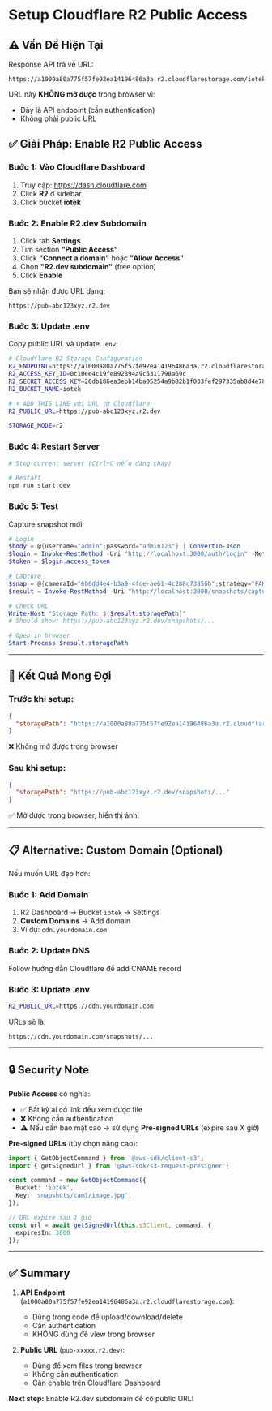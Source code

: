 # Setup Cloudflare R2 Public Access

## ⚠️ Vấn Đề Hiện Tại

Response API trả về URL:
```
https://a1000a80a775f57fe92ea14196486a3a.r2.cloudflarestorage.com/iotek/snapshots/...
```

URL này **KHÔNG mở được** trong browser vì:
- Đây là API endpoint (cần authentication)
- Không phải public URL

## ✅ Giải Pháp: Enable R2 Public Access

### Bước 1: Vào Cloudflare Dashboard

1. Truy cập: https://dash.cloudflare.com
2. Click **R2** ở sidebar
3. Click bucket **iotek**

### Bước 2: Enable R2.dev Subdomain

1. Click tab **Settings**
2. Tìm section **"Public Access"**
3. Click **"Connect a domain"** hoặc **"Allow Access"**
4. Chọn **"R2.dev subdomain"** (free option)
5. Click **Enable**

Bạn sẽ nhận được URL dạng:
```
https://pub-abc123xyz.r2.dev
```

### Bước 3: Update .env

Copy public URL và update `.env`:

```bash
# Cloudflare R2 Storage Configuration
R2_ENDPOINT=https://a1000a80a775f57fe92ea14196486a3a.r2.cloudflarestorage.com
R2_ACCESS_KEY_ID=0c10ee4c19fe892894a9c5311798a69c
R2_SECRET_ACCESS_KEY=20db186ea3ebb14ba05254a9b82b1f033fef297335ab8d4e7874e90634ca36bb
R2_BUCKET_NAME=iotek

# ⬇️ ADD THIS LINE với URL từ Cloudflare
R2_PUBLIC_URL=https://pub-abc123xyz.r2.dev

STORAGE_MODE=r2
```

### Bước 4: Restart Server

```powershell
# Stop current server (Ctrl+C nếu đang chạy)

# Restart
npm run start:dev
```

### Bước 5: Test

Capture snapshot mới:
```powershell
# Login
$body = @{username="admin";password="admin123"} | ConvertTo-Json
$login = Invoke-RestMethod -Uri "http://localhost:3000/auth/login" -Method Post -ContentType "application/json" -Body $body
$token = $login.access_token

# Capture
$snap = @{cameraId="6b6dd4e4-b3a9-4fce-ae61-4c288c73856b";strategy="FAKE"} | ConvertTo-Json
$result = Invoke-RestMethod -Uri "http://localhost:3000/snapshots/capture" -Method Post -ContentType "application/json" -Headers @{Authorization="Bearer $token"} -Body $snap

# Check URL
Write-Host "Storage Path: $($result.storagePath)"
# Should show: https://pub-abc123xyz.r2.dev/snapshots/...

# Open in browser
Start-Process $result.storagePath
```

---

## 🎯 Kết Quả Mong Đợi

### Trước khi setup:
```json
{
  "storagePath": "https://a1000a80a775f57fe92ea14196486a3a.r2.cloudflarestorage.com/iotek/snapshots/..."
}
```
❌ Không mở được trong browser

### Sau khi setup:
```json
{
  "storagePath": "https://pub-abc123xyz.r2.dev/snapshots/..."
}
```
✅ Mở được trong browser, hiển thị ảnh!

---

## 📋 Alternative: Custom Domain (Optional)

Nếu muốn URL đẹp hơn:

### Bước 1: Add Domain
1. R2 Dashboard → Bucket `iotek` → Settings
2. **Custom Domains** → Add domain
3. Ví dụ: `cdn.yourdomain.com`

### Bước 2: Update DNS
Follow hướng dẫn Cloudflare để add CNAME record

### Bước 3: Update .env
```bash
R2_PUBLIC_URL=https://cdn.yourdomain.com
```

URLs sẽ là:
```
https://cdn.yourdomain.com/snapshots/...
```

---

## 🔒 Security Note

**Public Access** có nghĩa:
- ✅ Bất kỳ ai có link đều xem được file
- ❌ Không cần authentication
- ⚠️ Nếu cần bảo mật cao → sử dụng **Pre-signed URLs** (expire sau X giờ)

**Pre-signed URLs** (tùy chọn nâng cao):
```typescript
import { GetObjectCommand } from '@aws-sdk/client-s3';
import { getSignedUrl } from '@aws-sdk/s3-request-presigner';

const command = new GetObjectCommand({
  Bucket: 'iotek',
  Key: 'snapshots/cam1/image.jpg',
});

// URL expire sau 1 giờ
const url = await getSignedUrl(this.s3Client, command, { 
  expiresIn: 3600 
});
```

---

## ✅ Summary

1. **API Endpoint** (`a1000a80a775f57fe92ea14196486a3a.r2.cloudflarestorage.com`):
   - Dùng trong code để upload/download/delete
   - Cần authentication
   - KHÔNG dùng để view trong browser

2. **Public URL** (`pub-xxxxx.r2.dev`):
   - Dùng để xem files trong browser
   - Không cần authentication
   - Cần enable trên Cloudflare Dashboard

**Next step:** Enable R2.dev subdomain để có public URL!
